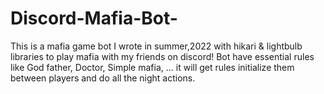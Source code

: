 # Discord-Mafia-Bot-
This is a mafia game bot I wrote in summer,2022 with hikari &amp; lightbulb libraries to play mafia with my friends on discord! Bot have essential rules like God father, Doctor, Simple mafia, ... it will get rules initialize them between players and do all the night actions.  
